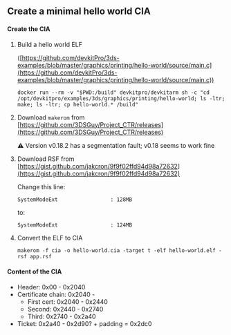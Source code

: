 ## Create a minimal hello world CIA

#### Create the CIA

1. Build a hello world ELF

   ([https://github.com/devkitPro/3ds-examples/blob/master/graphics/printing/hello-world/source/main.c](https://github.com/devkitPro/3ds-examples/blob/master/graphics/printing/hello-world/source/main.c))

   ```
   docker run --rm -v "$PWD:/build" devkitpro/devkitarm sh -c "cd /opt/devkitpro/examples/3ds/graphics/printing/hello-world; ls -ltr; make; ls -ltr; cp hello-world.* /build"
   ```

1. Download `makerom` from [https://github.com/3DSGuy/Project_CTR/releases](https://github.com/3DSGuy/Project_CTR/releases)

   ⚠ Version v0.18.2 has a segmentation fault; v0.18 seems to work fine

1. Download RSF from [https://gist.github.com/jakcron/9f9f02ffd94d98a72632](https://gist.github.com/jakcron/9f9f02ffd94d98a72632)

   Change this line:

   ```
   SystemModeExt                 : 128MB
   ```

   to:

   ```
   SystemModeExt                 : 124MB
   ```

1. Convert the ELF to CIA

   ```
   makerom -f cia -o hello-world.cia -target t -elf hello-world.elf -rsf app.rsf
   ```

#### Content of the CIA

- Header: 0x00 - 0x2040
- Certificate chain: 0x2040 -
  - First cert: 0x2040 - 0x2440
  - Second: 0x2440 - 0x2740
  - Third: 0x2740 - 0x2a40
- Ticket: 0x2a40 - 0x2d90? + padding = 0x2dc0
